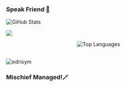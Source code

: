 ### Speak Friend 🔮

<!--
**maryamhdr/maryamhdr** is a ✨ _special_ ✨ repository because its `README.md` (this file) appears on your GitHub profile.

Here are some ideas to get you started:

- 🔭 I’m currently working on ...
- 🌱 I’m currently learning ...
- 👯 I’m looking to collaborate on ...
- 🤔 I’m looking for help with ...
- 💬 Ask me about ...
- 📫 How to reach me: ...
- 😄 Pronouns: ...
- ⚡ Fun fact: ...
-->


![GiHub Stats](https://github-readme-stats.vercel.app/api?username=maryamhdr&show_icons=true&count_private=true&theme=tokyonight "GitHub Stats")

![](https://github-readme-streak-stats.herokuapp.com/?user=maryamhdr&theme=dark&hide_border=false) 
<div style="text-align: center;">
    <img src="https://github-readme-stats.vercel.app/api/top-langs/?username=maryamhdr&theme=dark&hide_border=false&include_all_commits=true&count_private=true&layout=compact"  alt="Top Languages" />
</div>
</br>
<p text-align="left"> <img src="https://komarev.com/ghpvc/?username=maryamhdr&label=Profile%20views&color=0e75b6&style=flat" alt="edrisym" /> </p>


### Mischief Managed!🪄
